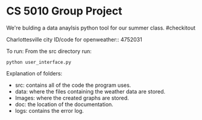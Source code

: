 # CS 5010 Group Project 
We're bulding a data anaylsis python tool for our summer class. #checkitout

Charlottesville city ID/code for openweather:: 4752031

To run:
From the src directory run:
```
python user_interface.py
```


Explanation of folders:
* src: contains all of the code the program uses.
* data: where the files containing the weather data are stored.
* Images: where the created graphs are stored.
* doc: the location of the documentation.
* logs: contains the error log.
